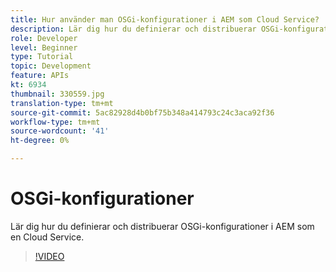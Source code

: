 ```yaml
---
title: Hur använder man OSGi-konfigurationer i AEM som Cloud Service?
description: Lär dig hur du definierar och distribuerar OSGi-konfigurationer i AEM som en Cloud Service.
role: Developer
level: Beginner
type: Tutorial
topic: Development
feature: APIs
kt: 6934
thumbnail: 330559.jpg
translation-type: tm+mt
source-git-commit: 5ac82928d4b0bf75b348a414793c24c3aca92f36
workflow-type: tm+mt
source-wordcount: '41'
ht-degree: 0%

---
```



# OSGi-konfigurationer

Lär dig hur du definierar och distribuerar OSGi-konfigurationer i AEM som en Cloud Service.

>[!VIDEO](https://video.tv.adobe.com/v/330559/?quality=12&learn=on)